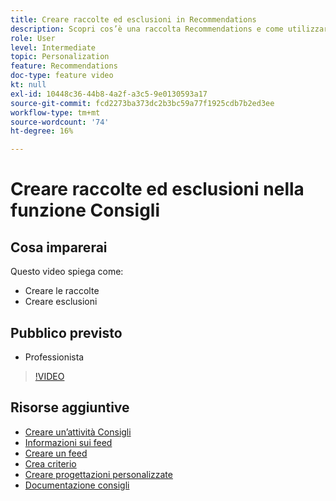 ```yaml
---
title: Creare raccolte ed esclusioni in Recommendations
description: Scopri cos’è una raccolta Recommendations e come utilizzarla. Scopri cos’è un’esclusione di Consigli e come utilizzarla.
role: User
level: Intermediate
topic: Personalization
feature: Recommendations
doc-type: feature video
kt: null
exl-id: 10448c36-44b8-4a2f-a3c5-9e0130593a17
source-git-commit: fcd2273ba373dc2b3bc59a77f1925cdb7b2ed3ee
workflow-type: tm+mt
source-wordcount: '74'
ht-degree: 16%

---
```


# Creare raccolte ed esclusioni nella funzione Consigli

## Cosa imparerai

Questo video spiega come:

* Creare le raccolte
* Creare esclusioni

## Pubblico previsto

* Professionista

>[!VIDEO](https://video.tv.adobe.com/v/27689?quality=12)

## Risorse aggiuntive

* [Creare un’attività Consigli](create-a-recommendations-activity.md)
* [Informazioni sui feed](understanding-feeds.md)
* [Creare un feed](create-a-feed.md)
* [Crea criterio](create-criteria.md)
* [Creare progettazioni personalizzate](create-custom-designs.md)
* [Documentazione consigli](https://experienceleague.adobe.com/docs/target/using/recommendations/recommendations.html?lang=en)
